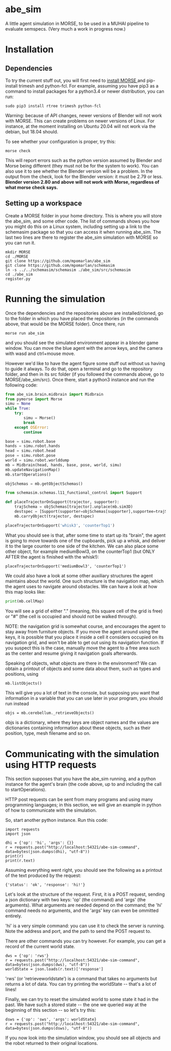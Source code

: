 # abe_sim
A little agent simulation in MORSE, to be used in a MUHAI pipeline to evaluate semspecs. (Very much a work in progress now.)

# Installation

## Dependencies

To try the current stuff out, you will first need to [install MORSE ](https://www.openrobots.org/morse/doc/stable/user/installation.html) and pip-install trimesh and python-fcl. For example, assuming you have pip3 as a command to install packages for a python3.4 or newer distribution, you can run:

```
sudo pip3 install rtree trimesh python-fcl
```

Warning: because of API changes, newer versions of Blender will not work with MORSE. This can create problems on newer versions of Linux. For instance, at the moment installing on Ubuntu 20.04 will not work via the debian, but 18.04 should.

To see whether your configuration is proper, try this:

```
morse check
```

This will report errors such as the python version assumed by Blender and Morse being different (they must not be for the system to work). You can also use it to see whether the Blender version will be a problem. In the output from the check, look for the Blender version: it must be 2.79 or less. **Blender version 2.80 and above will not work with Morse, regardless of what morse check says.**

## Setting up a workspace

Create a MORSE folder in your home directory. This is where you will store the abe_sim, and some other code. The list of commands shows you how you might do this on a Linux system, including setting up a link to the schemasim package so that you can access it when running abe_sim. The last two lines are there to register the abe_sim simulation with MORSE so you can run it.

```
mkdir MORSE
cd ./MORSE
git clone https://github.com/mpomarlan/abe_sim
git clone https://github.com/mpomarlan/schemasim
ln -s ../../schemasim/schemasim ./abe_sim/src/schemasim
cd ./abe_sim
register.py
```

# Running the simulation

Once the dependencies and the repositories above are installed/cloned, go to the folder in which you have placed the repositories (in the commands above, that would be the MORSE folder). Once there, run

```
morse run abe_sim
```

and you should see the simulated environment appear in a blender game window. You can move the blue agent with the arrow keys, and the camera with wasd and ctrl+mouse move.

However we'd like to have the agent figure some stuff out without us having to guide it always. To do that, open a terminal and go to the repository folder, and then in its src folder (if you followed the commands above, go to MORSE/abe_sim/src). Once there, start a python3 instance and run the following code:

```python
from abe_sim.brain.midbrain import Midbrain
from pymorse import Morse
simu = None
while True:
    try:
        simu = Morse()
        break
    except OSError:
        continue

base = simu.robot.base
hands = simu.robot.hands
head = simu.robot.head
pose = simu.robot.pose
world = simu.robot.worlddump
mb = Midbrain(head, hands, base, pose, world, simu)
mb.updateNavigationMap()
mb.startOperations()

objSchemas = mb.getObjectSchemas()

from schemasim.schemas.l11_functional_control import Support

def placeTrajectorOnSupport(trajector, supporter):
    trajSchema = objSchemas[trajector].unplace(mb.sim3D)
    destspec = [Support(supporter=objSchemas[supporter],supportee=trajSchema), trajSchema]
    mb.carryObject(trajector, destspec)

placeTrajectorOnSupport('whisk3', 'counterTop1')
```

What you should see is that, after some time to start up its "brain", the agent is going to move towards one of the cupboards, pick up a whisk, and deliver it to the large counter to one side of the kitchen. We can also place some other object, for example mediumBowl3, on the counterTop1 (but ONLY AFTER the agent is finished with the whisk!):

```
placeTrajectorOnSupport('mediumBowl3', 'counterTop1')
```

We could also have a look at some other auxiliary structures the agent maintains about the world. One such structure is the navigation map, which the agent uses to navigate around obstacles. We can have a look at how this map looks like:

```python
print(mb.cellMap)
```

You will see a grid of either "." (meaning, this square cell of the grid is free) or "#" (the cell is occupied and should not be walked through).

NOTE: the navigation grid is somewhat course, and encourages the agent to stay away from furniture objects. If you move the agent around using the keys, it is possible that you place it inside a cell it considers occupied on its navigation grid, and won't be able to get out using its navigation function. If you suspect this is the case, manually move the agent to a free area such as the center and resume giving it navigation goals afterwards.

Speaking of objects, what objects are there in the environment? We can obtain a printout of objects and some data about them, such as types and positions, using

```python
mb.listObjects()
```

This will give you a lot of text in the console, but supposing you want that information in a variable that you can use later in your program, you should run instead

```
objs = mb.cerebellum._retrieveObjects()
```

objs is a dictionary, where they keys are object names and the values are dictionaries containing information about these objects, such as their position, type, mesh filename and so on.

# Communicating with the simulation using HTTP requests

This section supposes that you have the abe_sim running, and a python instance for the agent's brain (the code above, up to and including the call to startOperations).

HTTP post requests can be sent from many programs and using many programming languages; in this section, we will give an example in python of how to communicate with the simulation.

So, start another python instance. Run this code:

```
import requests
import json

dhi = {'op': 'hi', 'args': {}}
r = requests.post("http://localhost:54321/abe-sim-command", data=bytes(json.dumps(dhi), "utf-8"))
print(r)
print(r.text)
```

Assuming everything went right, you should see the following as a printout of the text produced by the request:

```
{'status': 'ok', 'response': 'hi!'}
```

Let's look at the structure of the request. First, it is a POST request, sending a json dictionary with two keys: 'op' (the command) and 'args' (the arguments). What arguments are needed depend on the command; the 'hi' command needs no arguments, and the 'args' key can even be ommitted entirely.

'hi' is a very simple command: you can use it to check the server is running. Note the address and port, and the path to send the POST request to.

There are other commands you can try however. For example, you can get a record of the current world state.

```
dws = {'op': 'rws'}
r = requests.post("http://localhost:54321/abe-sim-command", data=bytes(json.dumps(dws), "utf-8"))
worldState = json.loads(r.text)['response']
```

'rws' (or 'retrieveworldstate') is a command that takes no arguments but returns a lot of data. You can try printing the worldState -- that's a lot of lines!

<!-- Another interesting command is to tell the robot to put an object on another. We'll try to do this with one of the "butter" clumps in the scene. These are made of particles which will try to stick to each other, stronger if they are cold, less so if they are hot. You can see what happens when you try to manipulate the clumps with the robot. But first we need to figure out what names these clumps have (because of how they are made up, i.e., because which particles are in which clump may change, these names will change):

```
objs = worldState['worldState']
butterNames = [x for x in objs.keys() if ('props' in objs[x]) and ('type' in objs[x]['props']) and ("['Butter']" == objs[x]['props']['type'])]
for n in butterNames:
    print(n, objs[n]["props"]["temperature"])
```

The code above is selecting which objects in the scene are of type butter, and then prints the temperatures of each of these objects. Let's say that 'ButterParticle.007' is the name of one of the butter clumps, then we could use

```
dpo = {'op': 'placeon', 'args': {'object': 'ButterParticle.007', 'destination': 'table.002'}}
r = requests.post("http://localhost:54321/abe-sim-command", data=bytes(json.dumps(dpo), "utf-8"))
```

to have the robot place the butter on one of the tables. Try this on both clumps -- they will behave very differently! -->

Finally, we can try to reset the simulated world to some state it had in the past. We have such a stored state -- the one we queried way at the beginning of this section -- so let's try this:

```
dsws = {'op': 'sws', 'args': worldState}
r = requests.post("http://localhost:54321/abe-sim-command", data=bytes(json.dumps(dsws), "utf-8"))
```

If you now look into the simulation window, you should see all objects and the robot returned to their original locations.
